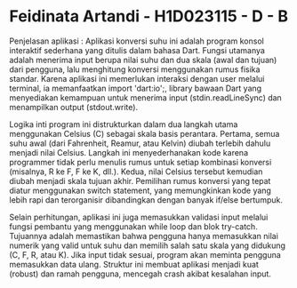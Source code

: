 # Feidinata Artandi - H1D023115 - D - B

Penjelasan aplikasi :
Aplikasi konversi suhu ini adalah program konsol interaktif sederhana yang ditulis dalam bahasa Dart. Fungsi utamanya adalah menerima input berupa nilai suhu dan dua skala (awal dan tujuan) dari pengguna, lalu menghitung konversi menggunakan rumus fisika standar. Karena aplikasi ini memerlukan interaksi dengan user melalui terminal, ia memanfaatkan import 'dart:io';, library bawaan Dart yang menyediakan kemampuan untuk menerima input (stdin.readLineSync) dan menampilkan output (stdout.write).

Logika inti program ini distrukturkan dalam dua langkah utama menggunakan Celsius (C) sebagai skala basis perantara. Pertama, semua suhu awal (dari Fahrenheit, Reamur, atau Kelvin) diubah terlebih dahulu menjadi nilai Celsius. Langkah ini menyederhanakan kode karena programmer tidak perlu menulis rumus untuk setiap kombinasi konversi (misalnya, R ke F, F ke K, dll.). Kedua, nilai Celsius tersebut kemudian diubah menjadi skala tujuan akhir. Pemilihan rumus konversi yang tepat diatur menggunakan switch statement, yang memungkinkan kode yang lebih rapi dan terorganisir dibandingkan dengan banyak if/else bertumpuk.

Selain perhitungan, aplikasi ini juga memasukkan validasi input melalui fungsi pembantu yang menggunakan while loop dan blok try-catch. Tujuannya adalah memastikan bahwa pengguna hanya memasukkan nilai numerik yang valid untuk suhu dan memilih salah satu skala yang didukung (C, F, R, atau K). Jika input tidak sesuai, program akan meminta pengguna memasukkan data ulang. Struktur ini membuat aplikasi menjadi kuat (robust) dan ramah pengguna, mencegah crash akibat kesalahan input.
